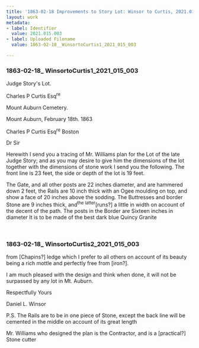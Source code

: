 ```yaml
---
title: '1863-02-18 Improvements to Story Lot: Winsor to Curtis, 2021.015.003'
layout: work
metadata:
- label: Identifier
  value: 2021.015.003
- label: Uploaded Filename
  value: 1863-02-18__WinsortoCurtis1_2021_015_003

---
```

<div class="pages">
<div id="page-1797510">
<h3><a name="page-1797510">1863-02-18_ WinsortoCurtis1_2021_015_003</a></h3>
<div class="page-content">
<p>Judge Story's Lot.</p>
<p>Charles P Curtis Esq<sup>re</sup></p>
<p>Mount Auburn Cemetery.</p>
<p>Mount Auburn, February 18th. 1863</p>
<p>Charles P Curtis Esq<sup>re</sup><span class='line-break'> </span>Boston</p>
<p>Dr Sir</p>
<p>Herewith I send<span class='line-break'> </span>you a tracing of Mr. Williams plan for the Lot<span class='line-break'> </span>of the late Judge Story; and as you may desire<span class='line-break'> </span>to give him the dimensions of the lot together<span class='line-break'> </span>with the dimensions of stone work I send you<span class='line-break'> </span>the following. The front line is 23 feet, the side<span class='line-break'> </span>or depth of the lot is 19 feet.</p>
<p>The Gate, and all<span class='line-break'> </span>other posts are 22 inches diameter, and are hammered<span class='line-break'> </span>down 2 feet, the Rails are 10 inch thick with an<span class='line-break'> </span>Ogee moulding on top, and show a face of 20 inches<span class='line-break'> </span>above the sodding. The Buttresses and border Stone<span class='line-break'> </span>are 9 inches thick, and<sup>the latter</sup>[runs?] a little in width<span class='line-break'> </span>on account of the decent of the path. The posts<span class='line-break'> </span>in the Border are Sixteen inches in diameter<span class='line-break'> </span>It is to be made of the best dark blue Quincy Granite<span class='line-break'> </span></p>
</div>
</div>
<br />
<div id="page-1797511">
<h3><a name="page-1797511">1863-02-18_ WinsortoCurtis2_2021_015_003</a></h3>
<div class="page-content">
<p>from [Chapins?] ledge which I prefer to all others<span class='line-break'> </span>on account of its beauty being a rich mottle<span class='line-break'> </span>and perfectly free from [iron?].</p>
<p>I am much<span class='line-break'> </span>pleased with the design and think when<span class='line-break'> </span>done, it will not be surpassed by any lot<span class='line-break'> </span>in Mt. Auburn.</p>
<p>Respectfully Yours</p>
<p>Daniel L. Winsor</p>
<p>P.S. The Rails are to be in one piece of<span class='line-break'> </span>Stone, except the back line will be cemented<span class='line-break'> </span>in the middle on account of its great length</p>
<p>Mr. Williams who designed the plan<span class='line-break'> </span>is the Contractor, and is a [practical?]<span class='line-break'> </span>Stone cutter</p>
</div>
</div>
<br />
</div>
